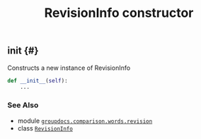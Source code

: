 ﻿---
title: RevisionInfo constructor
second_title: GroupDocs.Comparison for Python via .NET API References
description: 
type: docs
url: /python-net/groupdocs.comparison.words.revision/revisioninfo/__init__/
is_root: false
weight: 10
---

## __init__ {#}

Constructs a new instance of RevisionInfo



```python
def __init__(self):
    ...
```





### See Also
* module [`groupdocs.comparison.words.revision`](../../)
* class [`RevisionInfo`](/comparison/python-net/groupdocs.comparison.words.revision/revisioninfo)
